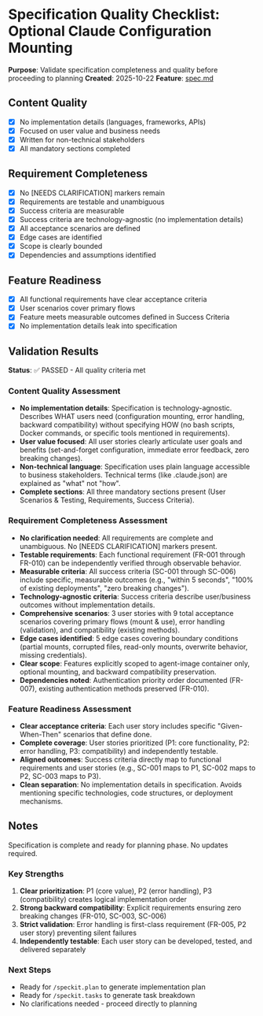 # Specification Quality Checklist: Optional Claude Configuration Mounting

**Purpose**: Validate specification completeness and quality before proceeding to planning
**Created**: 2025-10-22
**Feature**: [spec.md](../spec.md)

## Content Quality

- [x] No implementation details (languages, frameworks, APIs)
- [x] Focused on user value and business needs
- [x] Written for non-technical stakeholders
- [x] All mandatory sections completed

## Requirement Completeness

- [x] No [NEEDS CLARIFICATION] markers remain
- [x] Requirements are testable and unambiguous
- [x] Success criteria are measurable
- [x] Success criteria are technology-agnostic (no implementation details)
- [x] All acceptance scenarios are defined
- [x] Edge cases are identified
- [x] Scope is clearly bounded
- [x] Dependencies and assumptions identified

## Feature Readiness

- [x] All functional requirements have clear acceptance criteria
- [x] User scenarios cover primary flows
- [x] Feature meets measurable outcomes defined in Success Criteria
- [x] No implementation details leak into specification

## Validation Results

**Status**: ✅ PASSED - All quality criteria met

### Content Quality Assessment
- **No implementation details**: Specification is technology-agnostic. Describes WHAT users need (configuration mounting, error handling, backward compatibility) without specifying HOW (no bash scripts, Docker commands, or specific tools mentioned in requirements).
- **User value focused**: All user stories clearly articulate user goals and benefits (set-and-forget configuration, immediate error feedback, zero breaking changes).
- **Non-technical language**: Specification uses plain language accessible to business stakeholders. Technical terms (like .claude.json) are explained as "what" not "how".
- **Complete sections**: All three mandatory sections present (User Scenarios & Testing, Requirements, Success Criteria).

### Requirement Completeness Assessment
- **No clarification needed**: All requirements are complete and unambiguous. No [NEEDS CLARIFICATION] markers present.
- **Testable requirements**: Each functional requirement (FR-001 through FR-010) can be independently verified through observable behavior.
- **Measurable criteria**: All success criteria (SC-001 through SC-006) include specific, measurable outcomes (e.g., "within 5 seconds", "100% of existing deployments", "zero breaking changes").
- **Technology-agnostic criteria**: Success criteria describe user/business outcomes without implementation details.
- **Comprehensive scenarios**: 3 user stories with 9 total acceptance scenarios covering primary flows (mount & use), error handling (validation), and compatibility (existing methods).
- **Edge cases identified**: 5 edge cases covering boundary conditions (partial mounts, corrupted files, read-only mounts, overwrite behavior, missing credentials).
- **Clear scope**: Features explicitly scoped to agent-image container only, optional mounting, and backward compatibility preservation.
- **Dependencies noted**: Authentication priority order documented (FR-007), existing authentication methods preserved (FR-010).

### Feature Readiness Assessment
- **Clear acceptance criteria**: Each user story includes specific "Given-When-Then" scenarios that define done.
- **Complete coverage**: User stories prioritized (P1: core functionality, P2: error handling, P3: compatibility) and independently testable.
- **Aligned outcomes**: Success criteria directly map to functional requirements and user stories (e.g., SC-001 maps to P1, SC-002 maps to P2, SC-003 maps to P3).
- **Clean separation**: No implementation details in specification. Avoids mentioning specific technologies, code structures, or deployment mechanisms.

## Notes

Specification is complete and ready for planning phase. No updates required.

### Key Strengths
1. **Clear prioritization**: P1 (core value), P2 (error handling), P3 (compatibility) creates logical implementation order
2. **Strong backward compatibility**: Explicit requirements ensuring zero breaking changes (FR-010, SC-003, SC-006)
3. **Strict validation**: Error handling is first-class requirement (FR-005, P2 user story) preventing silent failures
4. **Independently testable**: Each user story can be developed, tested, and delivered separately

### Next Steps
- Ready for `/speckit.plan` to generate implementation plan
- Ready for `/speckit.tasks` to generate task breakdown
- No clarifications needed - proceed directly to planning
